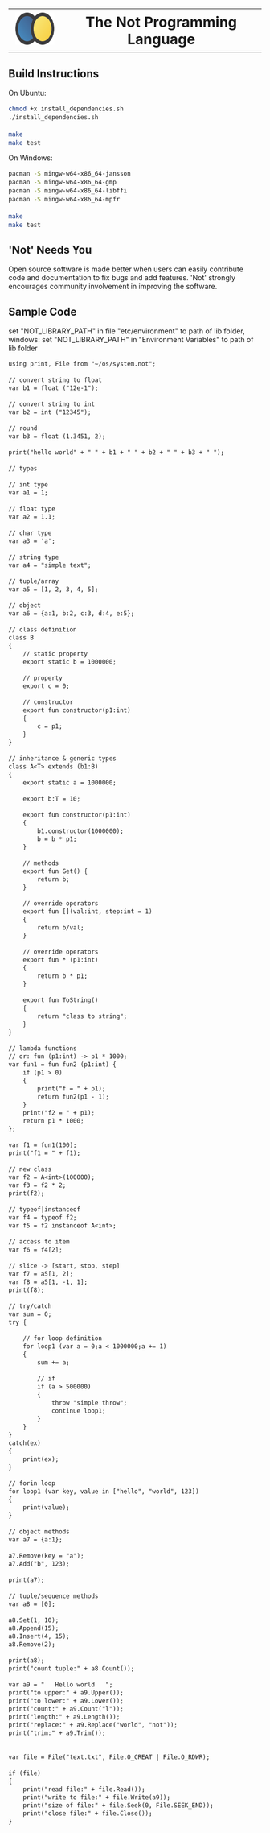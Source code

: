 # <table style="border: 0px solid #ffffff;border-collapse: collapse;"><tr style="vertical-align: middle;"><th><img src="assets/logo-base.png" alt="not logo" height="64"></th><th>The Not Programming Language</th></tr></table> 

## Build Instructions
On Ubuntu:
```sh
chmod +x install_dependencies.sh
./install_dependencies.sh

make
make test
```

On Windows:
```sh
pacman -S mingw-w64-x86_64-jansson
pacman -S mingw-w64-x86_64-gmp
pacman -S mingw-w64-x86_64-libffi
pacman -S mingw-w64-x86_64-mpfr

make
make test
```

## 'Not' Needs You
Open source software is made better when users can easily contribute code and documentation to fix bugs and add features. 'Not' strongly encourages community involvement in improving the software.

## Sample Code
set "NOT_LIBRARY_PATH" in file "etc/environment" to path of lib folder,
windows: set "NOT_LIBRARY_PATH" in "Environment Variables" to path of lib folder
```not
using print, File from "~/os/system.not";

// convert string to float
var b1 = float ("12e-1");

// convert string to int
var b2 = int ("12345");

// round
var b3 = float (1.3451, 2);

print("hello world" + " " + b1 + " " + b2 + " " + b3 + " ");

// types

// int type
var a1 = 1;

// float type
var a2 = 1.1;

// char type
var a3 = 'a';

// string type
var a4 = "simple text";

// tuple/array
var a5 = [1, 2, 3, 4, 5];

// object
var a6 = {a:1, b:2, c:3, d:4, e:5};

// class definition
class B
{
	// static property
	export static b = 1000000;

	// property
	export c = 0;

	// constructor
	export fun constructor(p1:int)
	{
		c = p1;
	}
}

// inheritance & generic types
class A<T> extends (b1:B)
{
	export static a = 1000000;

	export b:T = 10;

	export fun constructor(p1:int)
	{
		b1.constructor(1000000);
		b = b * p1;
	}

	// methods
	export fun Get() {
		return b;
	}

	// override operators
	export fun [](val:int, step:int = 1)
	{
		return b/val;
	}

	// override operators
	export fun * (p1:int)
	{
		return b * p1;
	}

	export fun ToString()
	{
		return "class to string";
	}
}

// lambda functions
// or: fun (p1:int) -> p1 * 1000;
var fun1 = fun fun2 (p1:int) {
	if (p1 > 0)
	{
		print("f = " + p1);
		return fun2(p1 - 1);
	}
	print("f2 = " + p1);
	return p1 * 1000;
};

var f1 = fun1(100);
print("f1 = " + f1);

// new class
var f2 = A<int>(100000);
var f3 = f2 * 2;
print(f2);

// typeof|instanceof
var f4 = typeof f2;
var f5 = f2 instanceof A<int>;

// access to item
var f6 = f4[2];

// slice -> [start, stop, step]
var f7 = a5[1, 2]; 
var f8 = a5[1, -1, 1];
print(f8);

// try/catch
var sum = 0;
try {

	// for loop definition
	for loop1 (var a = 0;a < 1000000;a += 1)
	{
		sum += a;

		// if
		if (a > 500000)
		{
			throw "simple throw";
			continue loop1;
		}
	}
}
catch(ex)
{
	print(ex);
}

// forin loop
for loop1 (var key, value in ["hello", "world", 123])
{
	print(value);
}

// object methods
var a7 = {a:1};

a7.Remove(key = "a");
a7.Add("b", 123);

print(a7);

// tuple/sequence methods
var a8 = [0];

a8.Set(1, 10);
a8.Append(15);
a8.Insert(4, 15);
a8.Remove(2);

print(a8);
print("count tuple:" + a8.Count());

var a9 = "   Hello world   ";
print("to upper:" + a9.Upper());
print("to lower:" + a9.Lower());
print("count:" + a9.Count("l"));
print("length:" + a9.Length());
print("replace:" + a9.Replace("world", "not"));
print("trim:" + a9.Trim());


var file = File("text.txt", File.O_CREAT | File.O_RDWR);

if (file)
{
	print("read file:" + file.Read());
	print("write to file:" + file.Write(a9));
	print("size of file:" + file.Seek(0, File.SEEK_END));
	print("close file:" + file.Close());
}


```
